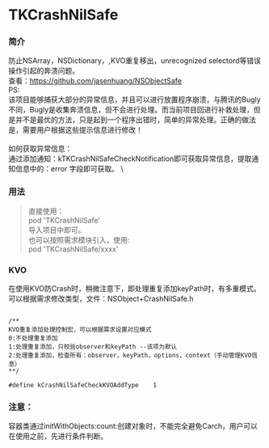 # TKCrashNilSafe
### 简介
防止NSArray，NSDictionary，,KVO重复移出，unrecognized selectord等错误操作引起的奔溃问题。
\
查看：https://github.com/jasenhuang/NSObjectSafe
\
PS:
\
   该项目能够捕获大部分的异常信息，并且可以进行放置程序崩溃，与腾讯的Bugly不同，Bugly是收集奔溃信息，但不会进行处理。而当前项目回进行补救处理，但是并不是最优的方法，只是起到一个程序出错时，简单的异常处理。正确的做法是，需要用户根据这些提示信息进行修改！
\
\
如何获取异常信息：
\
            通过添加通知：kTKCrashNilSafeCheckNotification即可获取异常信息，提取通知信息中的：error 字段即可获取。
            \
            

### 用法
>直接使用：
\
> pod 'TKCrashNilSafe'
\
导入项目中即可。
\
也可以按照需求模块引入，使用:
\
> pod 'TKCrashNilSafe/xxxx'
>
>

### KVO
在使用KVO防Crash时，稍微注意下，即处理重复添加keyPath时，有多重模式。
\
可以根据需求修改类型，文件：NSObject+CrashNilSafe.h
```

/**
KVO重复添加处理控制宏，可以根据需求设置对应模式
0:不处理重复添加
1:处理重复添加，只校验observer和keyPath --该项为默认
2:处理重复添加，检查所有：observer，keyPath，options，context（手动管理KVO信息）
**/

#define kCrashNilSafeCheckKVOAddType    1

```

### 注意：
容器类通过initWithObjects:count:创建对象时，不能完全避免Carch，用户可以在使用之前，先进行条件判断。



